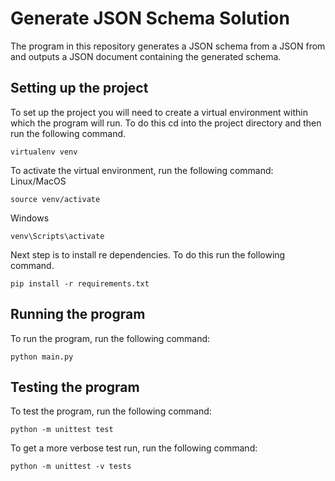 # Generate JSON Schema Solution

The program in this repository generates a JSON schema from a JSON from and outputs a JSON document containing the generated schema.

## Setting up the project

To set up the project you will need to create a virtual environment within which the program will run. To do this cd into the project directory and then run the following command.

``virtualenv venv``

To activate the virtual environment, run the following command:
Linux/MacOS

``source venv/activate``

Windows

``venv\Scripts\activate``

Next step is to install re dependencies. To do this run the following command.

``pip install -r requirements.txt``

## Running the program

To run the program, run the following command:

``python main.py``

## Testing the program

To test the program, run the following command:

``python -m unittest test``

To get a more verbose test run, run the following command:

``python -m unittest -v tests``
